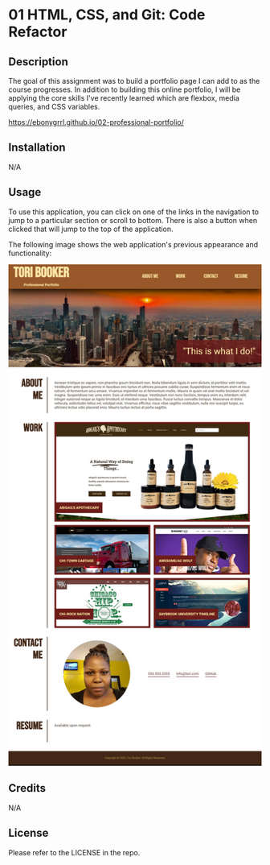 # 01 HTML, CSS, and Git: Code Refactor

## Description

The goal of this assignment was to build a portfolio page I can add to as the course progresses. In addition to building this online portfolio, I will be applying the core skills I've recently learned which are flexbox, media queries, and CSS variables.

https://ebonygrrl.github.io/02-professional-portfolio/

## Installation

N/A

## Usage

To use this application, you can click on one of the links in the navigation to jump to a particular section or scroll to bottom. There is also a button when clicked that will jump to the top of the application.

The following image shows the web application's previous appearance and functionality:

![The Horiseon webpage includes a navigation bar, a header image, and cards with text and images at the bottom of the page.](./professional-portfolio-screenshot.jpg)

## Credits

N/A

## License

Please refer to the LICENSE in the repo.
